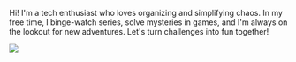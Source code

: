 
Hi! I'm a tech enthusiast who loves organizing and simplifying chaos. In my free time, I binge-watch series, solve mysteries in games, and I'm always on the lookout for new adventures. Let's turn challenges into fun together!
<div> 
  <a href="https://www.linkedin.com/in/debora-ferreira-gon%C3%A7alves-257446148/" target="_blank"><img src="https://img.shields.io/badge/-LinkedIn-%230077B5?style=for-the-badge&logo=linkedin&logoColor=white" target="_blank"></a> 
</div> 
 
